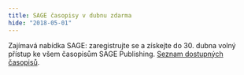 ```yaml
---
title: SAGE časopisy v dubnu zdarma
hide: "2018-05-01"
---
```


Zajímavá nabídka SAGE: zaregistrujte se a získejte do 30. dubna volný přístup
ke všem časopisům SAGE Publishing. [Seznam dostupných časopisů]( http://journals.sagepub.com/action/showPublications).
